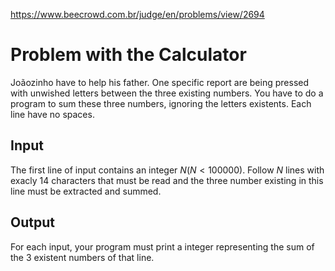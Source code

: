 https://www.beecrowd.com.br/judge/en/problems/view/2694

# Problem with the Calculator

Joãozinho have to help his father. One specific report are being pressed with
unwished letters between the three existing numbers. You have to do a program
to sum these three numbers, ignoring the letters existents. Each line have no
spaces.

## Input

The first line of input contains an integer $N (N \lt 100000)$. Follow $N$ lines
with exacly 14 characters that must be read and the three number existing in
this line must be extracted and summed.

## Output

For each input, your program must print a integer representing the sum of the
3 existent numbers of that line.

